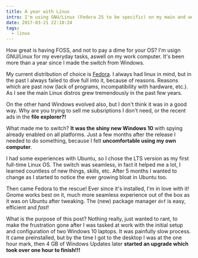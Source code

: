 ```yaml
---
title: A year with Linux
intro: I'm using GNU/Linux (Fedora 25 to be specific) on my main and work computer. It's been more than a year since I made the switch from Windows, but I never looked back.
date: 2017-03-21 22:10:24
tags:
  - linux
---
```


How great is having FOSS, and not to pay a dime for your OS? I'm usign GNU/Linux for my everyday tasks, aswell on my work computer. It's been more than a year since I made the switch from Windows.

My current distribution of choice is [Fedora](https://getfedora.org). I always had linux in mind, but in the past I always failed to dive full into it, because of reasons. Reasons which are past now (lack of programs, incompatibility with hardware, etc.). As I see the main Linux distros grew tremendously in the past few years.

On the other hand Windows evolved also, but I don't think it was in a good way. Why are you trying to sell me subsriptions I don't need, or the recent ads in the **file explorer?!**

What made me to switch? **It was the shiny new Windows 10** with spying already enabled on all platforms. Just a few months after the release I needed to do something, because I felt **uncomfortable using my own computer**.

I had some experiences with Ubuntu, so I chose the LTS version as my first full-time Linux OS. The switch was seamless, in fact it helped me a lot, I learned countless of new things, skills, etc. After 5 months I wanted to change as I started to notice the ever growing bloat in Ubuntu too.

Then came Fedora to the rescue! Ever since it's installed, I'm in love with it! Gnome works best on it, much more seamless experience out of the box as it was on Ubuntu after tweaking. The (new) package manager `dnf` is easy, efficient and *fast*!

What is the purpose of this post? Nothing really, just wanted to rant, to make the frustration gone after I was tasked at work with the initial setup and configuration of two Windows 10 laptops. It was painfully slow process. It came preinstalled, but by the time I got to the desktop I was at the one hour mark, then 4 GB of Windows Updates later **started an upgrade which took over one hour to finish!!!**
